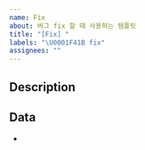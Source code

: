 ```yaml
---
name: Fix
about: 버그 fix 할 때 사용하는 템플릿
title: "[Fix] "
labels: "\U0001F41B fix"
assignees: ""
---
```


## Description

<!-- 이 issue에서 수행할 것들을 간단히 적으면 됩니다. 자세한 내용은 PR에 적어주세요.-->

## Data

-
